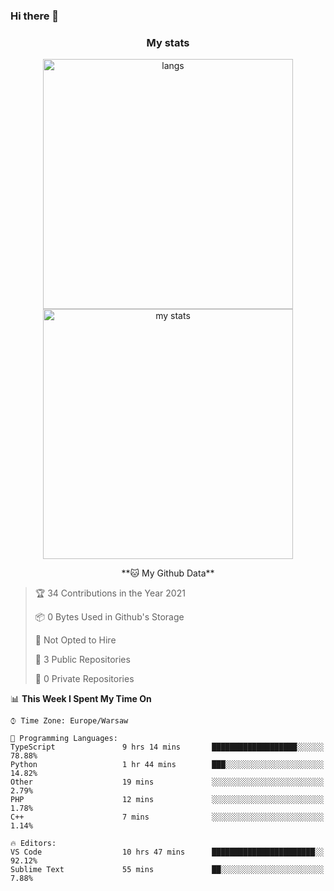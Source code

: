 ### Hi there 👋

<!--
**DamianKocjan/DamianKocjan** is a ✨ _special_ ✨ repository because its `README.md` (this file) appears on your GitHub profile.

Here are some ideas to get you started:

- 🔭 I’m currently working on ...
- 🌱 I’m currently learning ...
- 👯 I’m looking to collaborate on ...
- 🤔 I’m looking for help with ...
- 💬 Ask me about ...
- 📫 How to reach me: ...
- 😄 Pronouns: ...
- ⚡ Fun fact: ...
-->

<h3 align="center">My stats</h3>

<p align="center">
  <img src="https://github-readme-stats.vercel.app/api/top-langs/?username=DamianKocjan&layout=compact" width="400" alt="langs" />
  <br />
  <img src="https://github-readme-stats.vercel.app/api?username=DamianKocjan&count_private=true&show_icons=true" width="400" alt="my stats" />
  <br />
  <p align="center">
    <!--START_SECTION:waka-->
**🐱 My Github Data** 

> 🏆 34 Contributions in the Year 2021
 > 
> 📦 0 Bytes Used in Github's Storage 
 > 
> 🚫 Not Opted to Hire
 > 
> 📜 3 Public Repositories 
 > 
> 🔑 0 Private Repositories  
 > 
📊 **This Week I Spent My Time On** 

```text
⌚︎ Time Zone: Europe/Warsaw

💬 Programming Languages: 
TypeScript               9 hrs 14 mins       ███████████████████░░░░░░   78.88% 
Python                   1 hr 44 mins        ███░░░░░░░░░░░░░░░░░░░░░░   14.82% 
Other                    19 mins             ░░░░░░░░░░░░░░░░░░░░░░░░░   2.79% 
PHP                      12 mins             ░░░░░░░░░░░░░░░░░░░░░░░░░   1.78% 
C++                      7 mins              ░░░░░░░░░░░░░░░░░░░░░░░░░   1.14%

🔥 Editors: 
VS Code                  10 hrs 47 mins      ███████████████████████░░   92.12% 
Sublime Text             55 mins             ██░░░░░░░░░░░░░░░░░░░░░░░   7.88%

```


<!--END_SECTION:waka-->
  </p>
</p>
